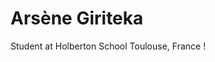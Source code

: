 # Arsène Giriteka
Student at Holberton School Toulouse, France !
[](https://github.com/ArseneGiriteka/ArseneGiriteka/blob/main/images/me.jpg)